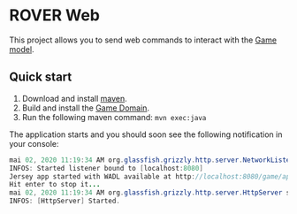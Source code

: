 # ROVER Web

This project allows you to send web commands to interact with the [Game model](../rover-model).


## Quick start

1. Download and install [maven](http://maven.apache.org/install.html).
2. Build and install the [Game Domain](../rover-model).
3. Run the following maven command: `mvn exec:java`

The application starts and you should soon see the following notification in your console:

```java
mai 02, 2020 11:19:34 AM org.glassfish.grizzly.http.server.NetworkListener start
INFOS: Started listener bound to [localhost:8080]
Jersey app started with WADL available at http://localhost:8080/game/application.wadl
Hit enter to stop it...
mai 02, 2020 11:19:34 AM org.glassfish.grizzly.http.server.HttpServer start
INFOS: [HttpServer] Started.
```



		
